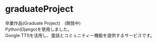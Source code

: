# graduateProject
卒業作品(Graduate Project)　(開発中)
</br>
Python(Django)を使用しました。</br>
Google TTSを活用し、童話とコミュニティー機能を提供するサービスです。
